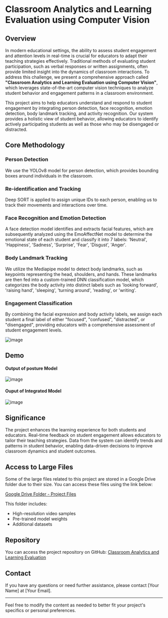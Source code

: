 # Classroom Analytics and Learning Evaluation using Computer Vision

## Overview

In modern educational settings, the ability to assess student engagement and attention levels in real-time is crucial for educators to adapt their teaching strategies effectively. Traditional methods of evaluating student participation, such as verbal responses or written assignments, often provide limited insight into the dynamics of classroom interactions. To address this challenge, we present a comprehensive approach called **"Classroom Analytics and Learning Evaluation using Computer Vision"**, which leverages state-of-the-art computer vision techniques to analyze student behavior and engagement patterns in a classroom environment.

This project aims to help educators understand and respond to student engagement by integrating person detection, face recognition, emotion detection, body landmark tracking, and activity recognition. Our system provides a holistic view of student behavior, allowing educators to identify actively participating students as well as those who may be disengaged or distracted.

## Core Methodology

### Person Detection
We use the YOLOv8 model for person detection, which provides bounding boxes around individuals in the classroom.

### Re-identification and Tracking
Deep SORT is applied to assign unique IDs to each person, enabling us to track their movements and interactions over time.

### Face Recognition and Emotion Detection
A face detection model identifies and extracts facial features, which are subsequently analyzed using the EmoAffectNet model to determine the emotional state of each student and classify it into 7 labels: 'Neutral', 'Happiness', 'Sadness', 'Surprise', 'Fear', 'Disgust', 'Anger'.

### Body Landmark Tracking
We utilize the Mediapipe model to detect body landmarks, such as keypoints representing the head, shoulders, and hands. These landmarks are then fed into a custom-trained DNN classification model, which categorizes the body activity into distinct labels such as 'looking forward', 'raising hand', 'sleeping', 'turning around', 'reading', or 'writing'.

### Engagement Classification
By combining the facial expression and body activity labels, we assign each student a final label of either "focused", "confused", "distracted", or "disengaged", providing educators with a comprehensive assessment of student engagement levels.

![image](https://github.com/tanmay910/Classroom_analytics_and_learning_evaluation/assets/105966781/e2222608-a703-4c3d-aec4-f286dee8040b)


## Demo
#### Output of posture Model
![image](https://github.com/tanmay910/Classroom_analytics_and_learning_evaluation/assets/105966781/bca3c861-dcb4-465f-9c30-1cb5dfcc4500)
#### Ouput of  Integrated Model
![image](https://github.com/tanmay910/Classroom_analytics_and_learning_evaluation/assets/105966781/d55e0fc5-510d-494b-b19a-29673682cfe0)



## Significance

The project enhances the learning experience for both students and educators. Real-time feedback on student engagement allows educators to tailor their teaching strategies. Data from the system can identify trends and patterns in student behavior, enabling data-driven decisions to improve classroom dynamics and student outcomes.

## Access to Large Files

Some of the large files related to this project are stored in a Google Drive folder due to their size. You can access these files using the link below:

[Google Drive Folder - Project Files](https://drive.google.com/drive/folders/1lnpSW-eM63E2NS-U329I_7vCuAUt1lc2?usp=sharing)

This folder includes:
- High-resolution video samples
- Pre-trained model weights
- Additional datasets

## Repository

You can access the project repository on GitHub: [Classroom Analytics and Learning Evaluation](https://github.com/tanmay910/Classroom_analytics_and_learning_evaluation.git)

## Contact

If you have any questions or need further assistance, please contact [Your Name] at [Your Email].

---

Feel free to modify the content as needed to better fit your project's specifics or personal preferences.
